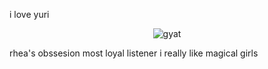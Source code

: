 i love yuri
<p align="center">
  <img src="https://media.discordapp.net/attachments/942760894637703168/1399832889088016455/20250729_195930.jpg?ex=688b1838&is=6889c6b8&hm=09dba7a5a548bf14725c19a6a25695873bc5e31875c5e71acead83e96ca46c6b&=&format=webp&width=1348&height=800" alt="gyat" />
</p>
<p align="center">
 

rhea's obssesion most loyal listener
i really like magical girls 


